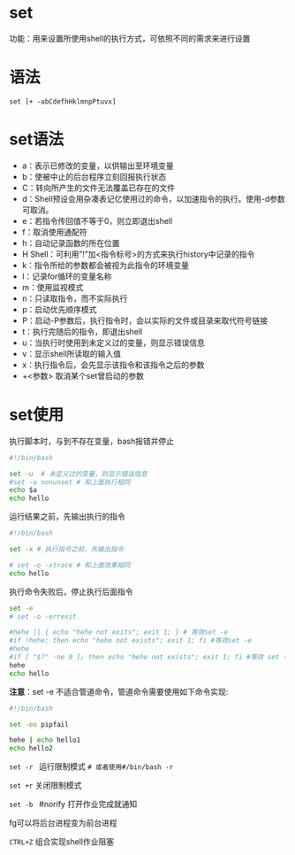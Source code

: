 # set
功能：用来设置所使用shell的执行方式，可依照不同的需求来进行设置

# 语法

`set [+ -abCdefhHklmnpPtuvx]`

# set语法

* a：表示已修改的变量，以供输出至环境变量
* b：使被中止的后台程序立刻回报执行状态
* C：转向所产生的文件无法覆盖已存在的文件
* d：Shell预设会用杂凑表记忆使用过的命令，以加速指令的执行。使用-d参数可取消。
* e：若指令传回值不等于0，则立即退出shell
* f：取消使用通配符
* h：自动记录函数的所在位置
* H Shell：可利用”!”加<指令标号>的方式来执行history中记录的指令
* k：指令所给的参数都会被视为此指令的环境变量
* l：记录for循环的变量名称
* m：使用监视模式
* n：只读取指令，而不实际执行
* p：启动优先顺序模式
* P：启动-P参数后，执行指令时，会以实际的文件或目录来取代符号链接
* t：执行完随后的指令，即退出shell
* u：当执行时使用到未定义过的变量，则显示错误信息
* v：显示shell所读取的输入值
* x：执行指令后，会先显示该指令和该指令之后的参数
* +<参数> 取消某个set曾启动的参数

# set使用

执行脚本时，与到不存在变量，bash报错并停止

```bash
#!/bin/bash

set -u  # 未定义过的变量，则显示错误信息
#set -o nonunset # 和上面执行相同
echo $a
echo hello
```

运行结果之前，先输出执行的指令

```bash
#!/bin/bash

set -x # 执行指令之前，先输出指令

# set -o -xtrace # 和上面效果相同
echo hello
```

执行命令失败后，停止执行后面指令

```bash
set -e 
# set -o -errexit

#hehe || { echo "hehe not exits"; exit 1; } # 等效set -e
#if !hehe; then echo "hehe not exists"; exit 1; fi #等效set -e
#hehe
#if [ "$?" -ne 0 ]; then echo "hehe not exists"; exit 1; fi #等效 set -e
hehe
echo hello
```

**注意**：set -e 不适合管道命令，管道命令需要使用如下命令实现:

```bash
#!/bin/bash

set -eo pipfail

hehe | echo hello1
echo hello2
```

`set -r ` 运行限制模式
`# 或者使用#/bin/bash -r`

`set +r`  关闭限制模式

`set -b ` #norify 打开作业完成就通知

fg可以将后台进程变为前台进程

`CTRL+Z` 组合实现shell作业阻塞
